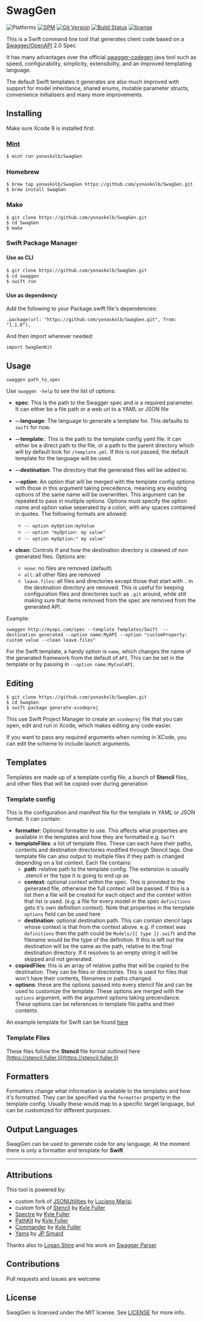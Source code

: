 # SwagGen

![Platforms](https://img.shields.io/badge/platforms-Linux%20%7C%20macOS-blue.svg?style=for-the-badge)
[![SPM](https://img.shields.io/badge/spm-compatible-brightgreen.svg?style=for-the-badge)](https://swift.org/package-manager)
[![Git Version](https://img.shields.io/github/release/yonaskolb/swaggen.svg?style=for-the-badge)](https://github.com/yonaskolb/SwagGen/releases)
[![Build Status](https://img.shields.io/circleci/project/github/yonaskolb/SwagGen.svg?style=for-the-badge)](https://circleci.com/gh/yonaskolb/SwagGen)
[![license](https://img.shields.io/github/license/yonaskolb/SwagGen.svg?style=for-the-badge)](https://github.com/yonaskolb/SwagGen/blob/master/LICENSE)

This is a Swift command line tool that generates client code based on a [Swagger/OpenAPI](http://swagger.io) 2.0 Spec

It has many advantages over the official [swagger-codegen](https://github.com/swagger-api/swagger-codegen) java tool such as speed, configurability, simplicity, extensibility, and an improved templating language.

The default Swift templates it generates are also much improved with support for model inheritance, shared enums, mutable parameter structs, convenience initialisers and many more improvements.

## Installing
Make sure Xcode 9 is installed first.

### [Mint](https://github.com/yonaskolb/mint)
```sh
$ mint run yonaskolb/SwagGen
```
### Homebrew

```
$ brew tap yonaskolb/SwagGen https://github.com/yonaskolb/SwagGen.git
$ brew install SwagGen
```

### Make

```
$ git clone https://github.com/yonaskolb/SwagGen.git
$ cd SwagGen
$ make
```

### Swift Package Manager

#### Use as CLI

```sh
$ git clone https://github.com/yonaskolb/SwagGen.git
$ cd swaggen
$ swift run
```

#### Use as dependency

Add the following to your Package.swift file's dependencies:

```
.package(url: "https://github.com/yonaskolb/SwagGen.git", from: "1.1.0"),
```

And then import wherever needed:

```
import SwagGenKit
```

## Usage

```
swaggen path_to_spec
```

Use `swaggen -help` to see the list of options:

- **spec**: This is the path to the Swagger spec and is a required parameter. It can either be a file path or a web url to a YAML or JSON file
- **--language**: The language to generate a template for. This defaults to `swift` for now.
- **--template**:: This is the path to the template config yaml file. It can either be a direct path to the file, or a path to the parent directory which will by default look for `/template.yml`. If this is not passed, the default template for the language will be used.
- **--destination**: The directory that the generated files will be added to.
- **--option**: An option that will be merged with the template config options with those in this argument taking precedence, meaning any existing options of the same name will be overwritten. This argument can be repeated to pass in multiple options. Options must specify the option name and option value seperated by a colon, with any spaces contained in quotes. The following formats are allowed:
	- `-- option myOption:myValue`
	- `-- option "myOption: my value"`
	- `-- option myOption:" my value"`

- **clean**: Controls if and how the destination directory is cleaned of non generated files. Options are:
	- `none`: no files are removed (default)
	- `all`: all other files are removed
	- `leave.files`: all files and directories except those that start with `.` in the destination directory are removed. This is useful for keeping configuration files and directories such as `.git` around, while still making sure that items removed from the spec are removed from the generated API.

Example:

```
swaggen http://myapi.com/spec --template Templates/Swift  --destination generated --option name:MyAPI --option "customProperty: custom value --clean leave.files"
```

For the Swift template, a handy option is `name`, which changes the name of the generated framework from the default of `API`. This can be set in the template or by passing in `--option name:MyCoolAPI`.

## Editing
```
$ git clone https://github.com/yonaskolb/SwagGen.git
$ cd SwagGen
$ swift package generate-xcodeproj
```
This use Swift Project Manager to create an `xcodeproj` file that you can open, edit and run in Xcode, which makes editing any code easier.

If you want to pass any required arguments when running in XCode, you can edit the scheme to include launch arguments.

## Templates
Templates are made up of a template config file, a bunch of **Stencil** files, and other files that will be copied over during generation

### Template config
This is the configuration and manifest file for the template in YAML or JSON format. It can contain:

- **formatter**: Optional formatter to use. This affects what properties are available in the templates and how they are formatted e.g. `Swift`
- **templateFiles**: a list of template files. These can each have their paths, contents and destination directories modified through Stencil tags. One template file can also output to multiple files if they path is changed depending on a list context. Each file contains:
	- **path**: relative path to the template config. The extension is usually .stencil or the type it is going to end up as
	- **context**: optional context within the spec. This is provided to the generated file, otherwise the full context will be passed. If this is a list then a file will be created for each object and the context within that list is used. (e.g. a file for every model in the spec `definitions` gets it's own definition context). Note that properties in the template `options` field can be used here
	- **destination**: optional destination path. This can contain stencil tags whose context is that from the context above. e.g. if context was `definitions` then the path could be `Models/{{ type }}.swift` and the filename would be the type of the definition. If this is left out the destination will be the same as the path, relative to the final destination directory. If it resolves to an empty string it will be skipped and not generated.
- **copiedFiles**: this is an array of relative paths that will be copied to the destination. They can be files or directories. This is used for files that won't have their contents, filenames or paths changed.
- **options**: these are the options passed into every stencil file and can be used to customize the template. These options are merged with the `options` argument, with the argument options taking precendance. These options can be references in template file paths and their contents.

An example template for Swift can be found [here](Templates/Swift/template.yml)

### Template Files
These files follow the **Stencil** file format outlined here [https://stencil.fuller.li](https://stencil.fuller.li)

## Formatters
Formatters change what information is available to the templates and how it's formatted. They can be specified via the `formatter` property in the template config. Usually these would map to a specific target language, but can be customized for different purposes.

## Output Languages
SwagGen can be used to generate code for any language. At the moment there is only a formatter and template for **Swift**

---

## Attributions

This tool is powered by:

- custom fork of [JSONUtilities](https://github.com/yonaskolb/JSONUtilities) by [Luciano Marisi](https://github.com/lucianomarisi)
- custom fork of [Stencil](https://github.com/yonaskolb/Stencil) by [Kyle Fuller](https://github.com/kylef)
- [Spectre](https://github.com/kylef/Spectre) by [Kyle Fuller](https://github.com/kylef)
- [PathKit](https://github.com/kylef/PathKit) by [Kyle Fuller](https://github.com/kylef)
- [Commander](https://github.com/kylef/Commander) by [Kyle Fuller](https://github.com/kylef)
- [Yams](https://github.com/jpsim/Yams) by [JP Simard](https://github.com/jpsim)

Thanks also to [Logan Shire](https://github.com/AttilaTheFun) and his work on [Swagger Parser](https://github.com/AttilaTheFun/SwaggerParser)

## Contributions
Pull requests and issues are welcome

## License

SwagGen is licensed under the MIT license. See [LICENSE](LICENSE) for more info.
